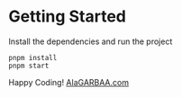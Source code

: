 # Getting Started
Install the dependencies and run the project
```
pnpm install
pnpm start
```


Happy Coding!
[AlaGARBAA.com](https://www.alagarbaa.com/)

